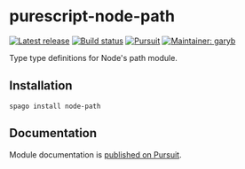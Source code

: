 # purescript-node-path

[![Latest release](http://img.shields.io/github/release/purescript-node/purescript-node-path.svg)](https://github.com/purescript-node/purescript-node-path/releases)
[![Build status](https://github.com/purescript-node/purescript-node-path/workflows/CI/badge.svg?branch=master)](https://github.com/purescript-node/purescript-node-path/actions?query=workflow%3ACI+branch%3Amaster)
[![Pursuit](https://pursuit.purescript.org/packages/purescript-node-path/badge)](https://pursuit.purescript.org/packages/purescript-node-path)
[![Maintainer: garyb](https://img.shields.io/badge/maintainer-garyb-teal.svg)](http://github.com/garyb)

Type type definitions for Node's path module.

## Installation

```
spago install node-path
```

## Documentation

Module documentation is [published on Pursuit](http://pursuit.purescript.org/packages/purescript-node-path).
